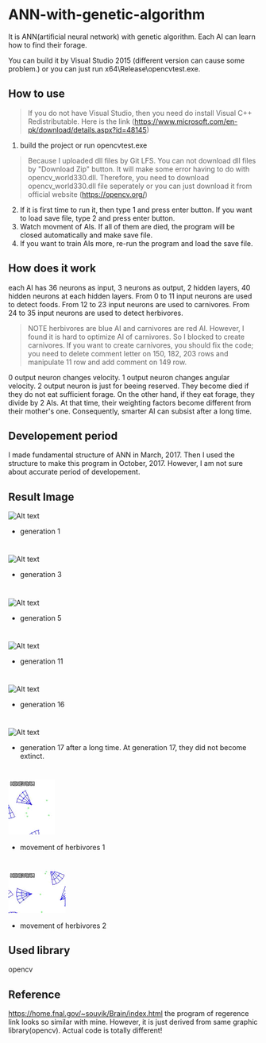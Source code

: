 # ANN-with-genetic-algorithm
It is ANN(artificial neural network) with genetic algorithm. Each AI can learn how to find their forage.

You can build it by Visual Studio 2015 (different version can cause some problem.)
or you can just run x64\Release\opencvtest.exe. 

How to use
-------------
> If you do not have Visual Studio, then you need do install Visual C++ Redistributable. Here is the link (https://www.microsoft.com/en-pk/download/details.aspx?id=48145)
1. build the project or run opencvtest.exe
> Because I uploaded dll files by Git LFS. You can not download dll files by "Download Zip" button. It will make some error having to do with opencv_world330.dll. Therefore, you need to download opencv_world330.dll file seperately or you can just download it from official website (https://opencv.org/)
2. If it is first time to run it, then type 1 and press enter button. If you want to load save file, type 2 and press enter button.
3. Watch movment of AIs. If all of them are died, the program will be closed automatically and make save file.
4. If you want to train AIs more, re-run the program and load the save file.

How does it work
-------------
each AI has 36 neurons as input, 3 neurons as output, 2 hidden layers, 40 hidden neurons at each hidden layers. From 0 to 11 input neurons are used to detect foods. From 12 to 23 input neurons are used to carnivores. From 24 to 35 input neurons are used to detect herbivores.
> NOTE herbivores are blue AI and carnivores are red AI. However, I found it is hard to optimize AI of carnivores. So I blocked to create carnivores. If you want to create carnivores, you should fix the code; you need to delete comment letter on 150, 182, 203 rows and manipulate 11 row and add comment on 149 row.

0 output neuron changes velocity. 1 output neuron changes angular velocity. 2 output neuron is just for beeing reserved. They become died if they do not eat sufficient forage. On the other hand, if they eat forage, they divide by 2 AIs. At that time, their weighting factors become different from their mother's one. Consequently, smarter AI can subsist after a long time.

Developement period
-------------
I made fundamental structure of ANN in March, 2017. Then I used the structure to make this program in October, 2017. However, I am not sure about accurate period of developement.

Result Image
-------------
![Alt text](/picture/new/gen1.gif "Generation 1")
* generation 1  
#
![Alt text](/picture/new/gen3.gif "Generation 3")
* generation 3  
#
![Alt text](/picture/new/gen5.gif "Generation 5")
* generation 5  
#
![Alt text](/picture/new/gen11.gif "Generation 11")
* generation 11
#
![Alt text](/picture/new/gen16.gif "Generation 16")
* generation 16
#
![Alt text](/picture/new/gen17.gif "Generation 17")
* generation 17 after a long time. At generation 17, they did not become extinct.
#
![Alt text](/picture/new/close1.gif "Close")
* movement of herbivores 1
#
![Alt text](/picture/new/close2.gif "Close")
* movement of herbivores 2

Used library
-------------
opencv

Reference
-------------
https://home.fnal.gov/~souvik/Brain/index.html
the program of regerence link looks so similar with mine. However, it is just derived from same graphic library(opencv).
Actual code is totally different!
